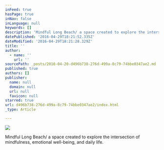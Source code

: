 ```yaml
---
inFeed: true
hasPage: true
inNav: false
inLanguage: null
keywords: []
description: 'Mindful Long Beach/ a space created to explore the intersection of mindfulness, emotional well-being, and daily life.'
datePublished: '2016-04-29T18:21:52.335Z'
dateModified: '2016-04-29T18:21:28.329Z'
title: ''
author:
  - name: ''
    url: ''
sourcePath: _posts/2016-04-20-d496b738-276d-499a-8c79-74bbe0347ae2.md
published: true
authors: []
publisher:
  name: null
  domain: null
  url: null
  favicon: null
starred: true
url: d496b738-276d-499a-8c79-74bbe0347ae2/index.html
_type: Article

---
```

![](https://s3-us-west-2.amazonaws.com/the-grid-img/p/2cf42929a84b3efeee29a3781819b266ce2bff30.jpg)

Mindful Long Beach/ a space created to explore the intersection of mindfulness, emotional well-being, and daily life.